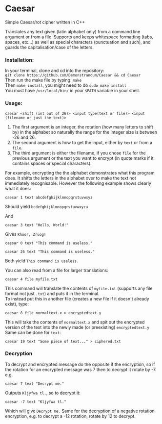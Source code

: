 # Caesar
Simple Caesar/rot cipher written in C++

Translates any text given (latin alphabet only) from a command line argument or from a file. Supports and keeps whitespace formatting (tabs, spaces, etc...) as well as special characters (punctuation and such), and guards the capitalisation/case of the letters.

### Installation:
In your terminal, clone and cd into the repository:<br />
`git clone https://github.com/Demonstrandum/Caesar && cd Caesar`<br />
Then run the make file by typing: `make`<br />
Then `make install`, you might need to do `sudo make install`<br />
You must have `/usr/local/bin/` in your `$PATH` variable in your shell.

### Usage:
`caesar <shift (int out of 26)> <input type(text or file)> <input (filename or just the text)>`
1. The first argument is an integer, the rotation (how many letters to shift by) in the alphabet so naturally the range for the integer size is between -26 and 26.
2. The second argument is how to get the input, either by `text` or from a `file`.
3. The third argument is either the filename, if you chose `file` for the previous argument or the text you want to encrypt (in quote marks if it contains spaces or special characters).

For example, encrypting the the alphabet demonstrates what this program does. It shifts the letters in the alphabet over to make the text not immediately recognisable. However the following example shows clearly what it does:
```shell
caesar 1 text abcdefghijklmnopqrstuvwxyz
```
Should yield `bcdefghijklmnopqrstuvwxyza`

And
```shell
caesar 3 text "Hello, World!"
```
Gives `Khoor, Zruog!`
```shell
caesar 0 text "This command is useless."
```
```shell
caesar 26 text "This command is useless."
```
Both yield `This command is useless.`

You can also read from a file for larger translations:
```shell
caesar 4 file myfile.txt
```
This command will translate the contents of `myfile.txt` (supports any file format not just `.txt`) and puts it in the terminal.</br>
To instead put this in another file (creates a new file if it doesn't already exist), type:
```shell
caesar 8 file normaltext.x > encryptedtext.y
```
This will take the contents of `normaltext.x` and spit out the encrypted version of the text into the newly made (or preexisting) `encryptedtext.y`<br />
Same can be done for `text`:
```shell
caesar 19 text "Some piece of text..." > ciphered.txt
```
### Decryption
To decrypt and encrypted message do the opposite if the encryption, so if the rotation for an encrypted message was 7 then to decrypt it rotate by -7.
e.g.
```shell
caesar 7 text "Decrypt me."
```
Outputs `Kljyfwa tl.`,
so to decrypt it:
```shell
caesar -7 text "Kljyfwa tl."
```
Which will give `Decrypt me.`
Same for the decryption of a negative rotation encryption, e.g. to decrypt a -12 rotation, rotate by 12 to decrypt.
